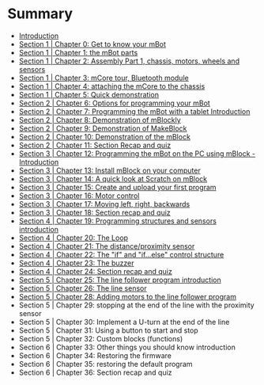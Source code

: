 # Summary

* [Introduction](README.md)
* [Section 1 \| Chapter 0: Get to know your mBot](S1.md)
* [Section 1 \| Chapter 1: the mBot parts](S1C1.md)
* [Section 1 \| Chapter 2: Assembly Part 1, chassis, motors, wheels and sensors](section-1-chapter-2-assembly-part-1-chassis-motors-wheels-and-sensors.md)
* [Section 1 \| Chapter 3: mCore tour, Bluetooth module](section-1-chapter-3-mcore-tour-bluetooth-module.md)
* [Section 1 \| Chapter 4: attaching the mCore to the chassis](section-1-chapter-4-attaching-the-mcore-to-the-chassis.md)
* [Section 1 \| Chapter 5: Quick demonstration](section-1-chapter-5-quick-demonstration.md)
* [Section 2 \| Chapter 6: Options for programming your mBot](section-2-chapter-6-options-for-programming-your-mbot.md)
* [Section 2 \| Chapter 7: Programming the mBot with a tablet Introduction](section-2-chapter-1-introduction.md)
* [Section 2 \| Chapter 8: Demonstration of mBlockly](demonstration-of-mblockly.md)
* [Section 2 \| Chapter 9: Demonstration of MakeBlock](section-2-chapter-2-demonstration-of-makeblock.md)
* [Section 2 \| Chapter 10: Demonstration of the mBlock](section-2-chapter-4-demonstration-of-the-mblock.md)
* [Section 2 \| Chapter 11: Section Recap and quiz](section-2-chapter-5-recapping.md)
* [Section 3 \| Chapter 12: Programming the mBot on the PC using mBlock - Introduction](section-3-chapter-12-programming-the-mbot-on-the-pc-using-mblock-introduction.md)
* [Section 3 \| Chapter 13: Install mBlock on your computer](section-3-chapter-12-install-mblock-on-your-computer.md)
* [Section 3 \| Chapter 14: A quick look at Scratch on mBlock](section-3-chapter-13-a-quick-look-at-scratch-on-mblock.md)
* [Section 3 \| Chapter 15: Create and upload your first program](section-3-chapter-14-create-and-upload-your-first-program.md)
* [Section 3 \| Chapter 16: Motor control](section-3-chapter-15-motor-control.md)
* [Section 3 \| Chapter 17: Moving left, right, backwards](section-3-chapter-17-moving-left-right-backwards.md)
* [Section 3 \| Chapter 18: Section recap and quiz](section-3-chapter-18-section-recap-and-quiz.md)
* [Section 4 \| Chapter 19: Programming structures and sensors introduction](section-4-chapter-19-programming-structures-and-sensors-introduction.md)
* [Section 4 \| Chapter 20: The Loop](section-4-chapter-20-the-loop.md)
* [Section 4 \| Chapter 21: The distance/proximity sensor](section-4-chapter-20-the-distanceproximity-sensor.md)
* [Section 4 \| Chapter 22: The "if" and "if...else" control structure](section-4-chapter-23-the-if-and-ifelse-control-structure.md)
* [Section 4 \| Chapter 23: The buzzer](section-4-chapter-24-the-buzzer.md)
* [Section 4 \| Chapter 24: Section recap and quiz](section-4-chapter-25-section-recap-and-quiz.md)
* [Section 5 \| Chapter 25: The line follower program introduction](section-5-the-line-follower-program-introduction.md)
* [Section 5 \| Chapter 26: The line sensor](section-5-chapter-27-the-line-sensor.md)
* [Section 5 \| Chapter 28: Adding motors to the line follower program](section-5-chapter-27-adding-motors-to-the-line-follower-program.md)
* Section 5 \| Chapter 29: stopping at the end of the line with the proximity sensor
* Section 5 \| Chapter 30: Implement a U-turn at the end of the line
* Section 5 \| Chapter 31: Using a button to start and stop
* Section 5 \| Chapter 32: Custom blocks \(functions\)
* Section 6 \| Chapter 33: Other things you should know introduction
* Section 6 \| Chapter 34: Restoring the firmware
* Section 6 \| Chapter 35: restoring the default program
* Section 6 \| Chapter 36: Section recap and quiz

